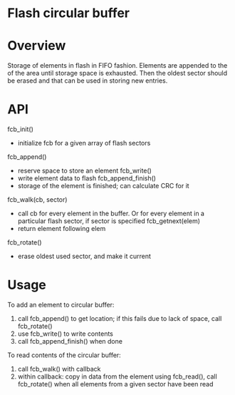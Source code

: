 <!--
#
# Licensed to the Apache Software Foundation (ASF) under one
# or more contributor license agreements.  See the NOTICE file
# distributed with this work for additional information
# regarding copyright ownership.  The ASF licenses this file
# to you under the Apache License, Version 2.0 (the
# "License"); you may not use this file except in compliance
# with the License.  You may obtain a copy of the License at
#
# http://www.apache.org/licenses/LICENSE-2.0
#
# Unless required by applicable law or agreed to in writing,
# software distributed under the License is distributed on an
# "AS IS" BASIS, WITHOUT WARRANTIES OR CONDITIONS OF ANY
#  KIND, either express or implied.  See the License for the
# specific language governing permissions and limitations
# under the License.
#
-->

# Flash circular buffer

# Overview

Storage of elements in flash in FIFO fashion. Elements are appended to the of the area until storage space is exhausted. Then the oldest sector should be erased and that can be used in storing new entries.

# API

fcb_init()
  - initialize fcb for a given array of flash sectors

fcb_append()
  - reserve space to store an element
fcb_write()
  - write element data to flash
fcb_append_finish()
  - storage of the element is finished; can calculate CRC for it

fcb_walk(cb, sector)
  - call cb for every element in the buffer. Or for every element in
    a particular flash sector, if sector is specified
fcb_getnext(elem)
  - return element following elem

fcb_rotate()
  - erase oldest used sector, and make it current

# Usage

To add an element to circular buffer:
1. call fcb_append() to get location; if this fails due to lack of space,
   call fcb_rotate()
2. use fcb_write() to write contents
3. call fcb_append_finish() when done

To read contents of the circular buffer:
1. call fcb_walk() with callback
2. within callback: copy in data from the element using fcb_read(),
   call fcb_rotate() when all elements from a given sector have been read
